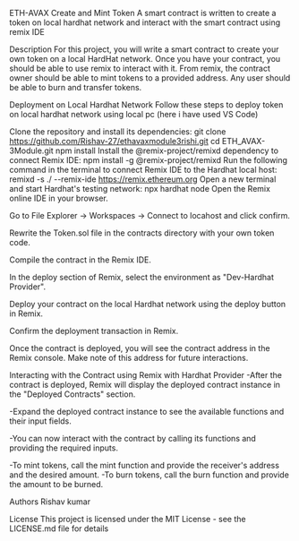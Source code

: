 ETH-AVAX Create and Mint Token
A smart contract is written to create a token on local hardhat network and interact with the smart contract using remix IDE

Description
For this project, you will write a smart contract to create your own token on a local HardHat network. Once you have your contract, you should be able to use remix to interact with it. From remix, the contract owner should be able to mint tokens to a provided address. Any user should be able to burn and transfer tokens.

Deployment on Local Hardhat Network
Follow these steps to deploy token on local hardhat network using local pc (here i have used VS Code)

Clone the repository and install its dependencies:
git clone https://github.com/Rishav-27/ethavaxmodule3rishi.git
cd ETH_AVAX-3Module.git
npm install
Install the @remix-project/remixd dependency to connect Remix IDE:
npm install -g @remix-project/remixd
Run the following command in the terminal to connect Remix IDE to the Hardhat local host:
remixd -s ./ --remix-ide https://remix.ethereum.org
Open a new terminal and start Hardhat's testing network:
npx hardhat node
Open the Remix online IDE in your browser.

Go to File Explorer -> Workspaces -> Connect to locahost and click confirm.

Rewrite the Token.sol file in the contracts directory with your own token code.

Compile the contract in the Remix IDE.

In the deploy section of Remix, select the environment as "Dev-Hardhat Provider".

Deploy your contract on the local Hardhat network using the deploy button in Remix.

Confirm the deployment transaction in Remix.

Once the contract is deployed, you will see the contract address in the Remix console. Make note of this address for future interactions.

Interacting with the Contract using Remix with Hardhat Provider
-After the contract is deployed, Remix will display the deployed contract instance in the "Deployed Contracts" section.

-Expand the deployed contract instance to see the available functions and their input fields.

-You can now interact with the contract by calling its functions and providing the required inputs.

-To mint tokens, call the mint function and provide the receiver's address and the desired amount. -To burn tokens, call the burn function and provide the amount to be burned.

Authors
Rishav kumar

License
This project is licensed under the MIT License - see the LICENSE.md file for details